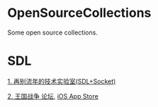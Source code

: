 # OpenSourceCollections
Some open source collections.


# SDL
[1. 再别流年的技术实验室(SDL+Socket)](http://www.cppblog.com/lf426/category/6107.html?Show=All)

[2. 王国战争 论坛](http://www.freeors.com/bbs/forum.php?mod=forumdisplay&fid=37&page=8),  [iOS App Store](http://itunes.apple.com/app/war-of-kingdom/id475044936?mt=8)

